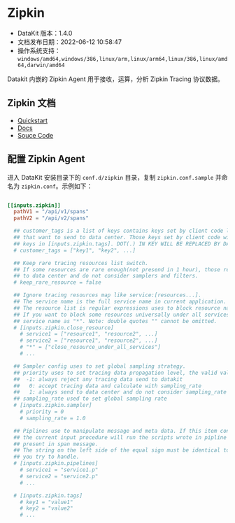 
# Zipkin

- DataKit 版本：1.4.0
- 文档发布日期：2022-06-12 10:58:47
- 操作系统支持：`windows/amd64,windows/386,linux/arm,linux/arm64,linux/386,linux/amd64,darwin/amd64`

Datakit 内嵌的 Zipkin Agent 用于接收，运算，分析 Zipkin Tracing 协议数据。

## Zipkin 文档

- [Quickstart](https://zipkin.io/pages/quickstart.html)
- [Docs](https://zipkin.io/pages/instrumenting.html)
- [Souce Code](https://github.com/openzipkin/zipkin)

## 配置 Zipkin Agent

进入 DataKit 安装目录下的 `conf.d/zipkin` 目录，复制 `zipkin.conf.sample` 并命名为 `zipkin.conf`。示例如下：

```toml

[[inputs.zipkin]]
  pathV1 = "/api/v1/spans"
  pathV2 = "/api/v2/spans"

  ## customer_tags is a list of keys contains keys set by client code like span.SetTag(key, value)
  ## that want to send to data center. Those keys set by client code will take precedence over
  ## keys in [inputs.zipkin.tags]. DOT(.) IN KEY WILL BE REPLACED BY DASH(_) WHEN SENDING.
  # customer_tags = ["key1", "key2", ...]

  ## Keep rare tracing resources list switch.
  ## If some resources are rare enough(not presend in 1 hour), those resource will always send
  ## to data center and do not consider samplers and filters.
  # keep_rare_resource = false

  ## Ignore tracing resources map like service:[resources...].
  ## The service name is the full service name in current application.
  ## The resource list is regular expressions uses to block resource names.
  ## If you want to block some resources universally under all services, you can set the
  ## service name as "*". Note: double quotes "" cannot be omitted.
  # [inputs.zipkin.close_resource]
    # service1 = ["resource1", "resource2", ...]
    # service2 = ["resource1", "resource2", ...]
    # "*" = ["close_resource_under_all_services"]
    # ...

  ## Sampler config uses to set global sampling strategy.
  ## priority uses to set tracing data propagation level, the valid values are -1, 0, 1
  ##  -1: always reject any tracing data send to datakit
  ##   0: accept tracing data and calculate with sampling_rate
  ##   1: always send to data center and do not consider sampling_rate
  ## sampling_rate used to set global sampling rate
  # [inputs.zipkin.sampler]
    # priority = 0
    # sampling_rate = 1.0

  ## Piplines use to manipulate message and meta data. If this item configured right then
  ## the current input procedure will run the scripts wrote in pipline config file against the data
  ## present in span message.
  ## The string on the left side of the equal sign must be identical to the service name that
  ## you try to handle.
  # [inputs.zipkin.pipelines]
    # service1 = "service1.p"
    # service2 = "service2.p"
    # ...

  # [inputs.zipkin.tags]
    # key1 = "value1"
    # key2 = "value2"
    # ...

```
